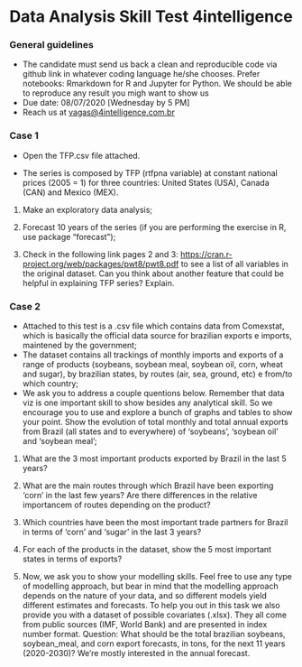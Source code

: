 # Data Analysis Skill Test 4intelligence

### General guidelines
* The candidate must send us back a clean and reproducible code via github link in whatever coding language he/she chooses. Prefer notebooks: Rmarkdown for R and Jupyter for Python. We should be able to reproduce any result you migh want to show us
* Due date: 08/07/2020 [Wednesday by 5 PM]
* Reach us at vagas@4intelligence.com.br

### Case 1
* Open the TFP.csv file attached.

* The series is composed by TFP (rtfpna variable) at constant national prices (2005 = 1) for three countries: United States (USA), Canada (CAN) and Mexico (MEX).
1. Make an exploratory data analysis;

2. Forecast 10 years of the series (if you are performing the exercise in R, use package “forecast”);

3. Check in the following link pages 2 and 3: https://cran.r-project.org/web/packages/pwt8/pwt8.pdf to see a list of all variables in the original dataset. Can you think about another feature that could be helpful in explaining TFP series? Explain.

### Case 2
* Attached to this test is a .csv file which contains data from Comexstat, which is basically the official data source for brazilian exports e imports, maintened by the government;
* The dataset contains all trackings of monthly imports and exports of a range of products (soybeans, soybean meal, soybean oil, corn, wheat and sugar), by brazilian states, by routes (air, sea, ground, etc) e from/to which country;
* We ask you to address a couple quentions below. Remember that data viz is one important skill to show besides any analytical skill. So we encourage you to use and explore a bunch of graphs and tables to show your point.
Show the evolution of total monthly and total annual exports from Brazil (all states and to everywhere) of ‘soybeans’, ‘soybean oil’ and ‘soybean meal’;

1. What are the 3 most important products exported by Brazil in the last 5 years?

2. What are the main routes through which Brazil have been exporting ‘corn’ in the last few years? Are there differences in the relative importancem of routes depending on the product?

3. Which countries have been the most important trade partners for Brazil in terms of ‘corn’ and ‘sugar’ in the last 3 years?

4. For each of the products in the dataset, show the 5 most important states in terms of exports?

5. Now, we ask you to show your modelling skills. Feel free to use any type of modelling approach, but bear in mind that the modelling approach depends on the nature of your data, and so different models yield different estimates and forecasts. To help you out in this task we also provide you with a dataset of possible covariates (.xlsx). They all come from public sources (IMF, World Bank) and are presented in index number format. Question: What should be the total brazilian soybeans, soybean_meal, and corn export forecasts, in tons, for the next 11 years (2020-2030)? We’re mostly interested in the annual forecast.
